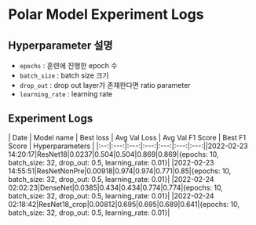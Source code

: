 # Polar Model Experiment Logs

## Hyperparameter 설명

- `epochs` : 훈련에 진행한 epoch 수
- `batch_size` : batch size 크기
- `drop_out` : drop out layer가 존재한다면 ratio parameter
- `learning_rate` : learning rate

## Experiment Logs

| Date | Model name | Best loss | Avg Val Loss | Avg Val F1 Score | Best F1 Score | Hyperparameters |
|:--:|:---:|:---:|:---:|:---:|:---:|:---:||2022-02-23 14:20:17|ResNet18|0.0237|0.504|0.504|0.869|0.869|{epochs: 10, batch_size: 32, drop_out: 0.5, learning_rate: 0.01}|
|2022-02-23 14:55:51|ResNetNonPre|0.00918|0.974|0.974|0.771|0.85|{epochs: 10, batch_size: 32, drop_out: 0.5, learning_rate: 0.01}|
|2022-02-24 02:02:23|DenseNet|0.0385|0.434|0.434|0.774|0.774|{epochs: 10, batch_size: 32, drop_out: 0.5, learning_rate: 0.01}|
|2022-02-24 02:18:42|ResNet18_crop|0.00812|0.695|0.695|0.689|0.641|{epochs: 10, batch_size: 32, drop_out: 0.5, learning_rate: 0.01}|
